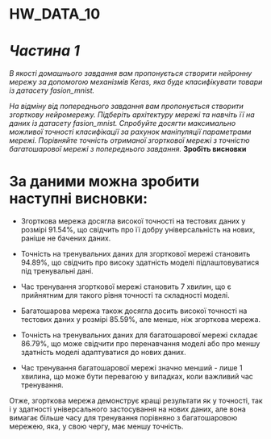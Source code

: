 # HW_DATA_10
# ***Частина 1***

*​В якості домашнього завдання вам пропонується створити нейронну мережу за допомогою механізмів Keras, яка буде класифікувати товари із датасету fasion_mnist.*

*На відміну від попереднього завдання вам пропонується створити згорткову нейромережу. Підберіть архітектуру мережі та навчіть її на даних із датасету fasion_mnist. Спробуйте досягти максимально можливої точності класифікації за рахунок маніпуляції параметрами мережі. Порівняйте точність отриманої згорткової мережі з точністю багатошарової мережі з попереднього завдання.* 
**Зробіть висновки**



# За даними можна зробити наступні висновки:

* Згорткова мережа досягла високої точності на тестових даних
у розмірі 91.54%, що свідчить про її добру універсальність на нових, раніше не бачених даних.

* Точність на тренувальних даних для згорткової мережі становить 94.89%, що свідчить про високу здатність моделі підлаштовуватися під тренувальні дані.

* Час тренування згорткової мережі становить 7 хвилин, що є прийнятним для такого рівня точності та складності моделі.

* Багатошарова мережа також досягла досить високої точності на тестових даних у розмірі 85.59%, але менше, ніж згорткова мережа.

* Точність на тренувальних даних для багатошарової мережі складає 86.79%, що може свідчити про перенавчання моделі або про меншу здатність моделі адаптуватися до нових даних.

* Час тренування багатошарової мережі значно менший - лише 1 хвилина, що може бути перевагою у випадках, коли важливий час тренування.

Отже, згорткова мережа демонструє кращі результати як у точності, так і у здатності універсального застосування на нових даних, але вона вимагає більше часу для тренування порівняно з багатошаровою мережею, яка, у свою чергу, має меншу точність.

